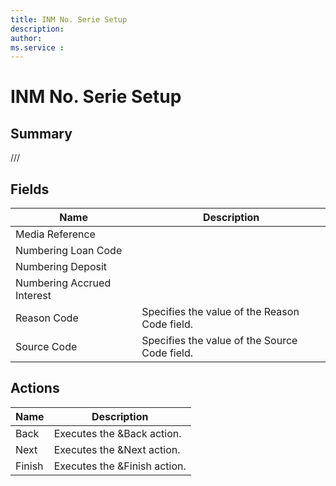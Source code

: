 ```yaml
---
title: INM No. Serie Setup
description: 
author: 
ms.service : 
---
```


# INM No. Serie Setup

## Summary

///

## Fields
<!-- You need to leave a space betwenn | your text and | -->

| Name | Description |
| ---- | ---- |
| Media Reference |   |
| Numbering Loan Code |   |
| Numbering Deposit |   |
| Numbering Accrued Interest |   |
| Reason Code | Specifies the value of the Reason Code field. |
| Source Code | Specifies the value of the Source Code field. |

## Actions

| Name | Description |
| ---- | ---- |
| Back | Executes the &Back action. |
| Next | Executes the &Next action. |
| Finish | Executes the &Finish action. |
